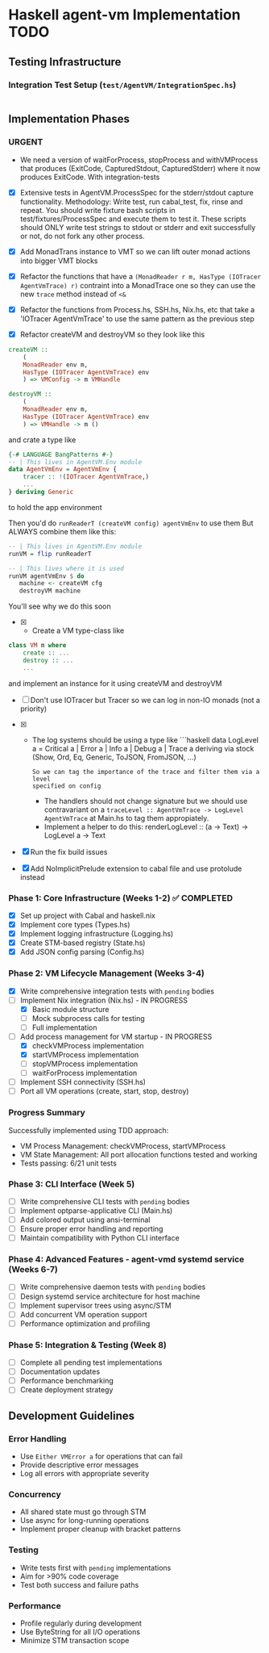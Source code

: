 # Haskell agent-vm Implementation TODO


## Testing Infrastructure

### Integration Test Setup (`test/AgentVM/IntegrationSpec.hs`)
```haskell
```

## Implementation Phases

### URGENT

- We need a version of waitForProcess, stopProcess and withVMProcess
  that produces (ExitCode, CapturedStdout, CapturedStderr)
  where it now produces ExitCode. With integration-tests

- [x] Extensive tests in AgentVM.ProcessSpec for the stderr/stdout capture
  functionality.
  Methodology: Write test, run cabal_test, fix, rinse and repeat.
  You should write fixture bash scripts in test/fixtures/ProcessSpec and execute
  them to test it. These scripts should ONLY write test strings to stdout or
  stderr and exit successfully or not, do not fork any other process.

- [x] Add MonadTrans instance to VMT so we can lift outer monad actions into
  bigger VMT blocks

- [x] Refactor the functions that have a `(MonadReader r m, HasType (IOTracer AgentVmTrace) r)`
  contraint into a MonadTrace one so they can use the new `trace` method instead of `<&`

- [x] Refactor the functions from Process.hs, SSH.hs, Nix.hs, etc
  that take a 'IOTracer AgentVmTrace' to use the same pattern
  as the previous step


- [x] Refactor createVM and destroyVM so they look like this

```haskell
createVM ::
    (
    MonadReader env m,
    HasType (IOTracer AgentVmTrace) env
    ) => VMConfig -> m VMHandle

destroyVM ::
    (
    MonadReader env m,
    HasType (IOTracer AgentVmTrace) env
    ) => VMHandle -> m ()
```

and crate a type like

```haskell
{-# LANGUAGE BangPatterns #-}
-- | This lives in AgentVM.Env module
data AgentVmEnv = AgentVmEnv {
    tracer :: !(IOTracer AgentVmTrace,)
    ...
} deriving Generic
```

to hold the app environment

Then you'd do `runReaderT (createVM config) agentVmEnv` to use them
But ALWAYS combine them like this:

```haskell
-- | This lives in AgentVM.Env module
runVM = flip runReaderT

-- | This lives where it is used
runVM agentVmEnv $ do
   machine <- createVM cfg
   destroyVM machine
```

You'll see why we do this soon

- [x] - Create a VM type-class like
```haskell
class VM m where
    create :: ...
    destroy :: ...
    ...
```

and implement an instance for it using createVM and destroyVM

- [ ] Don't use IOTracer but Tracer so we can log in non-IO monads (not a
  priority)

- [x] - The log systems should be using a type like
        ```haskell
        data LogLevel a = Critical a | Error a | Info a | Debug a | Trace a
           deriving via stock (Show, Ord, Eq, Generic, ToJSON, FromJSON, ...)

        So we can tag the importance of the trace and filter them via a level
        specified on config
      - The handlers should not change signature but we should use contravariant
      on a `traceLevel :: AgentVmTrace -> LogLevel AgentVmTrace` at Main.hs to tag them
      appropiately.
      - Implement a helper to do this: renderLogLevel :: (a -> Text) -> LogLevel a -> Text

- [x] Run the fix build issues
- [x] Add NoImplicitPrelude extension to cabal file
      and use protolude instead

### Phase 1: Core Infrastructure (Weeks 1-2) ✅ COMPLETED
- [x] Set up project with Cabal and haskell.nix
- [x] Implement core types (Types.hs)
- [x] Implement logging infrastructure (Logging.hs)
- [x] Create STM-based registry (State.hs)
- [x] Add JSON config parsing (Config.hs)

### Phase 2: VM Lifecycle Management (Weeks 3-4)
- [x] Write comprehensive integration tests with `pending` bodies
- [ ] Implement Nix integration (Nix.hs) - IN PROGRESS
  - [x] Basic module structure
  - [ ] Mock subprocess calls for testing
  - [ ] Full implementation
- [ ] Add process management for VM startup - IN PROGRESS
  - [x] checkVMProcess implementation
  - [x] startVMProcess implementation
  - [ ] stopVMProcess implementation
  - [ ] waitForProcess implementation
- [ ] Implement SSH connectivity (SSH.hs)
- [ ] Port all VM operations (create, start, stop, destroy)

### Progress Summary
Successfully implemented using TDD approach:
- VM Process Management: checkVMProcess, startVMProcess
- VM State Management: All port allocation functions tested and working
- Tests passing: 6/21 unit tests

### Phase 3: CLI Interface (Week 5)
- [ ] Write comprehensive CLI tests with `pending` bodies
- [ ] Implement optparse-applicative CLI (Main.hs)
- [ ] Add colored output using ansi-terminal
- [ ] Ensure proper error handling and reporting
- [ ] Maintain compatibility with Python CLI interface

### Phase 4: Advanced Features - agent-vmd systemd service (Weeks 6-7)
- [ ] Write comprehensive daemon tests with `pending` bodies
- [ ] Design systemd service architecture for host machine
- [ ] Implement supervisor trees using async/STM
- [ ] Add concurrent VM operation support
- [ ] Performance optimization and profiling

### Phase 5: Integration & Testing (Week 8)
- [ ] Complete all pending test implementations
- [ ] Documentation updates
- [ ] Performance benchmarking
- [ ] Create deployment strategy

## Development Guidelines

### Error Handling
- Use `Either VMError a` for operations that can fail
- Provide descriptive error messages
- Log all errors with appropriate severity

### Concurrency
- All shared state must go through STM
- Use async for long-running operations
- Implement proper cleanup with bracket patterns

### Testing
- Write tests first with `pending` implementations
- Aim for >90% code coverage
- Test both success and failure paths

### Performance
- Profile regularly during development
- Use ByteString for all I/O operations
- Minimize STM transaction scope
